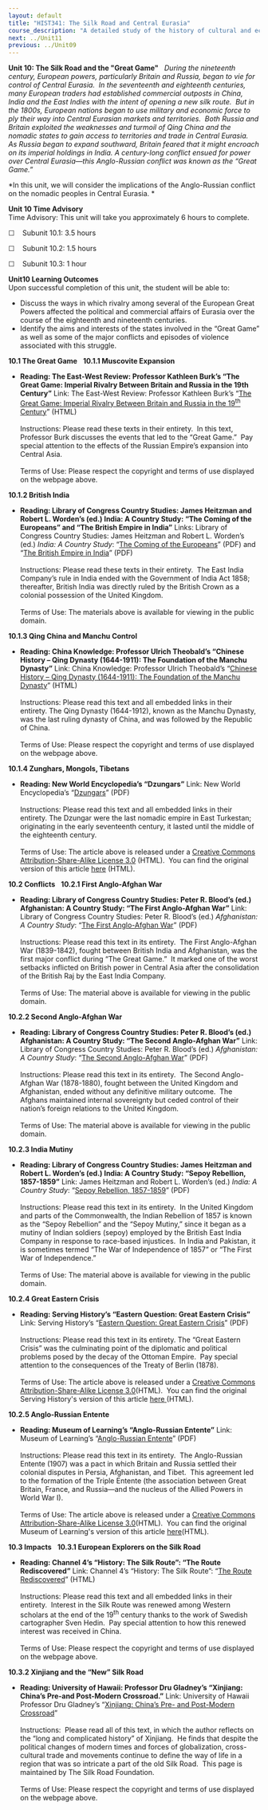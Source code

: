 ```yaml
---
layout: default
title: "HIST341: The Silk Road and Central Eurasia"
course_description: "A detailed study of the history of cultural and economic exchange across Eurasia from ancient to modern times, with particular emphasis in the interactions between different cultures and civilizations."
next: ../Unit11
previous: ../Unit09
---
```

**Unit 10: The Silk Road and the "Great Game"** <span id="10"></span> 
*During the nineteenth century, European powers, particularly Britain
and Russia, began to vie for control of Central Eurasia.  In the
seventeenth and eighteenth centuries, many European traders had
established commercial outposts in China, India and the East Indies with
the intent of opening a new silk route.  But in the 1800s, European
nations began to use military and economic force to ply their way into
Central Eurasian markets and territories.  Both Russia and Britain
exploited the weaknesses and turmoil of Qing China and the nomadic
states to gain access to territories and trade in Central Eurasia.  As
Russia began to expand southward, Britain feared that it might encroach
on its imperial holdings in India. A century-long conflict ensued for
power over Central Eurasia—this Anglo-Russian conflict was known as the
“Great Game.”*  
  
 *In this unit, we will consider the implications of the Anglo-Russian
conflict on the nomadic peoples in Central Eurasia. *

**Unit 10 Time Advisory**  
Time Advisory: This unit will take you approximately 6 hours to
complete.  
  
 ☐    Subunit 10.1: 3.5 hours  
  
 ☐    Subunit 10.2: 1.5 hours  
  
 ☐    Subunit 10.3: 1 hour 

**Unit10 Learning Outcomes**  
Upon successful completion of this unit, the student will be able to:  
  
-   Discuss the ways in which rivalry among several of the European
    Great Powers affected the political and commercial affairs of
    Eurasia over the course of the eighteenth and nineteenth centuries.
-   Identify the aims and interests of the states involved in the “Great
    Game” as well as some of the major conflicts and episodes of
    violence associated with this struggle.

**10.1 The Great Game** <span id="10.1"></span> 
**10.1.1 Muscovite Expansion** <span id="10.1.1"></span> 
-   **Reading: The East-West Review: Professor Kathleen Burk’s “The
    Great Game: Imperial Rivalry Between Britain and Russia in the 19th
    Century”**
    Link: The East-West Review: Professor Kathleen Burk’s “[The Great
    Game: Imperial Rivalry Between Britain and Russia in the
    19<sup>th</sup>
    Century](http://eastwestreview.org/index.php?option=com_content&view=article&id=46:the-great-game-imperial-rivalry-between-britain-and-russia-in-the-19th-century&catid=50:winter-2007&Itemid=56)”
    (HTML)  
        
     Instructions: Please read these texts in their entirety.  In this
    text, Professor Burk discusses the events that led to the “Great
    Game.”  Pay special attention to the effects of the Russian Empire’s
    expansion into Central Asia.  
        
     Terms of Use: Please respect the copyright and terms of use
    displayed on the webpage above.

**10.1.2 British India** <span id="10.1.2"></span> 
-   **Reading: Library of Congress Country Studies: James Heitzman and
    Robert L. Worden’s (ed.) India: A Country Study: “The Coming of the
    Europeans” and “The British Empire in India”**
    Links: Library of Congress Country Studies: James Heitzman and
    Robert L. Worden’s (ed.) *India: A Country Study*: “[The Coming of
    the
    Europeans](https://resources.saylor.org/wwwresources/archived/site/wp-content/uploads/2011/01/The-Coming-of-the-Europeans.pdf)”
    (PDF) and “[The British Empire in
    India](https://resources.saylor.org/wwwresources/archived/site/wp-content/uploads/2011/01/The-British-Empire-in-India.pdf)”
    (PDF)  
        
     Instructions: Please read these texts in their entirety.  The East
    India Company’s rule in India ended with the Government of India Act
    1858; thereafter, British India was directly ruled by the British
    Crown as a colonial possession of the United Kingdom.  
         
     Terms of Use: The materials above is available for viewing in the
    public domain.

**10.1.3 Qing China and Manchu Control** <span id="10.1.3"></span> 
-   **Reading: China Knowledge: Professor Ulrich Theobald’s “Chinese
    History – Qing Dynasty (1644-1911): The Foundation of the Manchu
    Dynasty”**
    Link: China Knowledge: Professor Ulrich Theobald’s “[Chinese History
    – Qing Dynasty (1644-1911): The Foundation of the Manchu
    Dynasty](http://www.chinaknowledge.de/History/Qing/qing-event.html)”
    (HTML)  
        
     Instructions: Please read this text and all embedded links in their
    entirety. The Qing Dynasty (1644-1912), known as the Manchu Dynasty,
    was the last ruling dynasty of China, and was followed by the
    Republic of China.  
         
     Terms of Use: Please respect the copyright and terms of use
    displayed on the webpage above.

**10.1.4 Zunghars, Mongols, Tibetans** <span id="10.1.4"></span> 
-   **Reading: New World Encyclopedia’s “Dzungars”**
    Link: New World Encyclopedia’s
    “[Dzungars](https://resources.saylor.org/wwwresources/archived/site/wp-content/uploads/2011/02/Dzungar.pdf)”
    (PDF)  
        
     Instructions: Please read this text and all embedded links in their
    entirety. The Dzungar were the last nomadic empire in East
    Turkestan; originating in the early seventeenth century, it lasted
    until the middle of the eighteenth century.  
        
     Terms of Use: The article above is released under a [Creative
    Commons Attribution-Share-Alike License
    3.0](http://creativecommons.org/licenses/by-sa/3.0/) (HTML).  You
    can find the original version of this article
    [here](http://www.newworldencyclopedia.org/entry/Dzungars) (HTML).

**10.2 Conflicts** <span id="10.2"></span> 
**10.2.1 First Anglo-Afghan War** <span id="10.2.1"></span> 
-   **Reading: Library of Congress Country Studies: Peter R. Blood’s
    (ed.) Afghanistan: A Country Study: “The First Anglo-Afghan War”**
    Link: Library of Congress Country Studies: Peter R. Blood’s (ed.)
    *Afghanistan: A Country Study*: “[The First Anglo-Afghan
    War](https://resources.saylor.org/wwwresources/archived/site/wp-content/uploads/2011/01/The-First-Anglo-Afghan-War.pdf)”
    (PDF)  
        
     Instructions: Please read this text in its entirety.  The First
    Anglo-Afghan War (1839-1842), fought between British India and
    Afghanistan, was the first major conflict during “The Great Game.” 
    It marked one of the worst setbacks inflicted on British power in
    Central Asia after the consolidation of the British Raj by the East
    India Company.  
                  
     Terms of Use: The material above is available for viewing in the
    public domain.

**10.2.2 Second Anglo-Afghan War** <span id="10.2.2"></span> 
-   **Reading: Library of Congress Country Studies: Peter R. Blood’s
    (ed.) Afghanistan: A Country Study: “The Second Anglo-Afghan War”**
    Link: Library of Congress Country Studies: Peter R. Blood’s (ed.)
    *Afghanistan: A Country Study*: “[The Second Anglo-Afghan
    War](https://resources.saylor.org/wwwresources/archived/site/wp-content/uploads/2011/01/The-Second-Anglo-Afghan-War.pdf)”
    (PDF)  
        
     Instructions: Please read this text in its entirety.  The Second
    Anglo-Afghan War (1878-1880), fought between the United Kingdom and
    Afghanistan, ended without any definitive military outcome.  The
    Afghans maintained internal sovereignty but ceded control of their
    nation’s foreign relations to the United Kingdom.  
                  
     Terms of Use: The material above is available for viewing in the
    public domain.

**10.2.3 India Mutiny** <span id="10.2.3"></span> 
-   **Reading: Library of Congress Country Studies: James Heitzman and
    Robert L. Worden’s (ed.) India: A Country Study: “Sepoy Rebellion,
    1857-1859”**
    Link: James Heitzman and Robert L. Worden’s (ed.) *India: A Country
    Study*: “[Sepoy Rebellion,
    1857-1859](https://resources.saylor.org/wwwresources/archived/site/wp-content/uploads/2011/01/The-British-Raj-Sepoy-Rebellion.pdf)”
    (PDF)  
        
     Instructions: Please read this text in its entirety.  In the United
    Kingdom and parts of the Commonwealth, the Indian Rebellion of 1857
    is known as the “Sepoy Rebellion” and the “Sepoy Mutiny,” since it
    began as a mutiny of Indian soldiers (sepoy) employed by the British
    East India Company in response to race-based injustices.  In India
    and Pakistan, it is sometimes termed “The War of Independence of
    1857” or “The First War of Independence.”  
        
     Terms of Use: The material above is available for viewing in the
    public domain.

**10.2.4 Great Eastern Crisis** <span id="10.2.4"></span> 
-   **Reading: Serving History’s “Eastern Question: Great Eastern
    Crisis”**
    Link: Serving History’s “[Eastern Question: Great Eastern
    Crisis](https://resources.saylor.org/wwwresources/archived/site/wp-content/uploads/2011/02/Eastern-Question.pdf)”
    (PDF)  
        
     Instructions: Please read this text in its entirety. The “Great
    Eastern Crisis” was the culminating point of the diplomatic and
    political problems posed by the decay of the Ottoman Empire.  Pay
    special attention to the consequences of the Treaty of Berlin
    (1878).  
        
     Terms of Use: The article above is released under a [Creative
    Commons Attribution-Share-Alike License
    3.0](http://creativecommons.org/licenses/by-sa/3.0/)(HTML).  You can
    find the original Serving History's version of this article
    [here](http://en.wikipedia.org/wiki/Human_homeostasis)[ ](http://www.servinghistory.com/topics/Eastern_Question::sub::Great_Eastern_Crisis)(HTML).

**10.2.5 Anglo-Russian Entente** <span id="10.2.5"></span> 
-   **Reading: Museum of Learning’s “Anglo-Russian Entente”**
    Link: Museum of Learning’s “[Anglo-Russian
    Entente](https://resources.saylor.org/wwwresources/archived/site/wp-content/uploads/2011/02/Anglo-Russian-Entente.pdf)”
    (PDF)  
        
     Instructions: Please read this text in its entirety.  The
    Anglo-Russian Entente (1907) was a pact in which Britain and Russia
    settled their colonial disputes in Persia, Afghanistan, and Tibet. 
    This agreement led to the formation of the Triple Entente (the
    association between Great Britain, France, and Russia—and the
    nucleus of the Allied Powers in World War I).  
        
     Terms of Use: The article above is released under a [Creative
    Commons Attribution-Share-Alike License
    3.0](http://creativecommons.org/licenses/by-sa/3.0/)(HTML).  You can
    find the original Museum of Learning's version of this article
    [here](http://www.museumstuff.com/learn/topics/Anglo-Russian_Entente)(HTML).

**10.3 Impacts** <span id="10.3"></span> 
**10.3.1 European Explorers on the Silk Road** <span
id="10.3.1"></span> 
-   **Reading: Channel 4’s “History: The Silk Route”: “The Route
    Rediscovered”**
    Link: Channel 4’s “History: The Silk Route”: “[The Route
    Rediscovered](http://www.channel4.com/history/microsites/H/history/n-s/silkroute6.html)”
    (HTML)  
        
     Instructions: Please read this text and all embedded links in their
    entirety.  Interest in the Silk Route was renewed among Western
    scholars at the end of the 19<sup>th</sup> century thanks to the
    work of Swedish cartographer Sven Hedin.  Pay special attention to
    how this renewed interest was received in China.  
        
     Terms of Use: Please respect the copyright and terms of use
    displayed on the webpage above.

**10.3.2 Xinjiang and the “New” Silk Road** <span id="10.3.2"></span> 
-   **Reading: University of Hawaii: Professor Dru Gladney’s “Xinjiang:
    China’s Pre-and Post-Modern Crossroad.”**
    Link: University of Hawaii Professor Dru Gladney’s “[Xinjiang:
    China’s Pre- and Post-Modern
    Crossroad](http://www.silkroadfoundation.org/newsletter/vol3num1/2_xinjiang.php)”  
                  
     Instructions:  Please read all of this text, in which the author
    reflects on the “long and complicated history” of Xinjiang.  He
    finds that despite the political changes of modern times and forces
    of globalization, cross-cultural trade and movements continue to
    define the way of life in a region that was so intricate a part of
    the old Silk Road.  This page is maintained by The Silk Road
    Foundation.   
        
     Terms of Use: Please respect the copyright and terms of use
    displayed on the webpage above.


